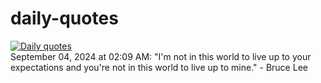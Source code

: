 # daily-quotes
[![Daily quotes](https://github.com/ceepu8/daily-quotes/actions/workflows/daily-quote.yml/badge.svg)](https://github.com/ceepu8/daily-quotes/actions/workflows/daily-quote.yml)<br/>
September 04, 2024 at 02:09 AM: "I'm not in this world to live up to your expectations and you're not in this world to live up to mine." - Bruce Lee
